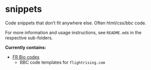 # snippets
Code snippets that don't fit anywhere else. Often html/css/bbc code.

For more information and usage instructions, see `README.md`s in the respective sub-folders.

**Currently contains:**
- [FR Bio codes](./fr_bio_codes/README.md)
  - BBC code templates for `flightrising.com`
